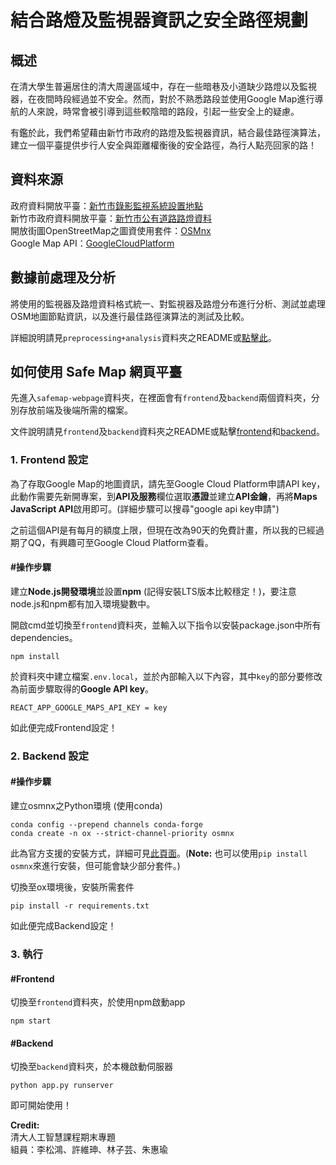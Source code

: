 # 結合路燈及監視器資訊之安全路徑規劃

## 概述
在清大學生普遍居住的清大周邊區域中，存在一些暗巷及小道缺少路燈以及監視器，在夜間時段經過並不安全。然而，對於不熟悉路段並使用Google Map進行導航的人來說，時常會被引導到這些較陰暗的路段，引起一些安全上的疑慮。  

有鑑於此，我們希望藉由新竹市政府的路燈及監視器資訊，結合最佳路徑演算法，建立一個平臺提供步行人安全與距離權衡後的安全路徑，為行人點亮回家的路！

## 資料來源
政府資料開放平臺：[新竹市錄影監視系統設置地點](https://data.gov.tw/dataset/67490)  
新竹市政府資料開放平臺：[新竹市公有道路路燈資料](https://opendata.hccg.gov.tw/OpenDataDetail.aspx?n=1&s=159)  
開放街圖OpenStreetMap之圖資使用套件：[OSMnx](https://osmnx.readthedocs.io/en/stable/)  
Google Map API：[GoogleCloudPlatform](https://console.cloud.google.com/)  

## 數據前處理及分析
將使用的監視器及路燈資料格式統一、對監視器及路燈分布進行分析、測試並處理OSM地圖節點資訊，以及進行最佳路徑演算法的測試及比較。  

詳細說明請見`preprocessing+analysis`資料夾之README或[點擊此](https://github.com/Wilson330/Safe_Map/)。

## 如何使用 Safe Map 網頁平臺 
先進入`safemap-webpage`資料夾，在裡面會有`frontend`及`backend`兩個資料夾，分別存放前端及後端所需的檔案。  

文件說明請見`frontend`及`backend`資料夾之README或點擊[frontend](https://github.com/Wilson330/Safe_Map/)和[backend](https://github.com/Wilson330/Safe_Map/)。

### 1. Frontend 設定
為了存取Google Map的地圖資訊，請先至Google Cloud Platform申請API key，此動作需要先新開專案，到**API及服務**欄位選取**憑證**並建立**API金鑰**，再將**Maps JavaScript API**啟用即可。(詳細步驟可以搜尋"google api key申請")  

之前這個API是有每月的額度上限，但現在改為90天的免費計畫，所以我的已經過期了QQ，有興趣可至Google Cloud Platform查看。  

#### #操作步驟
建立**Node.js開發環境**並設置**npm** (記得安裝LTS版本比較穩定！)，要注意node.js和npm都有加入環境變數中。  

開啟cmd並切換至`frontend`資料夾，並輸入以下指令以安裝package.json中所有dependencies。  

    npm install

於資料夾中建立檔案`.env.local`，並於內部輸入以下內容，其中`key`的部分要修改為前面步驟取得的**Google API key**。

    REACT_APP_GOOGLE_MAPS_API_KEY = key

如此便完成Frontend設定！

### 2. Backend 設定
#### #操作步驟
建立osmnx之Python環境 (使用conda)

    conda config --prepend channels conda-forge 
    conda create -n ox --strict-channel-priority osmnx

此為官方支援的安裝方式，詳細可見[此頁面](https://osmnx.readthedocs.io/en/stable/installation.html)。(**Note:** 也可以使用`pip install osmnx`來進行安裝，但可能會缺少部分套件。)  

切換至ox環境後，安裝所需套件

    pip install -r requirements.txt

如此便完成Backend設定！  

### 3. 執行
#### #Frontend
切換至`frontend`資料夾，於使用npm啟動app

    npm start

#### #Backend
切換至`backend`資料夾，於本機啟動伺服器

    python app.py runserver

即可開始使用！

**Credit:**  
清大人工智慧課程期末專題  
組員：李松鴻、許維珅、林子芸、朱惠瑜

